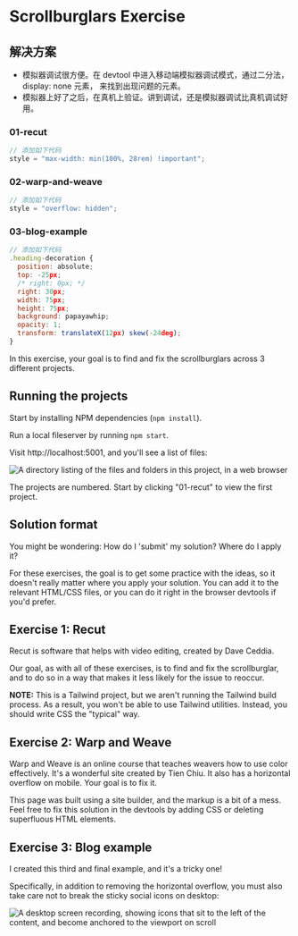 # Scrollburglars Exercise

## 解决方案

- 模拟器调试很方便。在 devtool 中进入移动端模拟器调试模式，通过二分法，display: none 元素， 来找到出现问题的元素。
- 模拟器上好了之后，在真机上验证。讲到调试，还是模拟器调试比真机调试好用。

### 01-recut

```js
// 添加如下代码
style = "max-width: min(100%, 28rem) !important";
```

### 02-warp-and-weave

```js
// 添加如下代码
style = "overflow: hidden";
```

### 03-blog-example

```js
// 添加如下代码
.heading-decoration {
  position: absolute;
  top: -25px;
  /* right: 0px; */
  right: 30px;
  width: 75px;
  height: 75px;
  background: papayawhip;
  opacity: 1;
  transform: translateX(12px) skew(-24deg);
}
```

In this exercise, your goal is to find and fix the scrollburglars across 3 different projects.

## Running the projects

Start by installing NPM dependencies (`npm install`).

Run a local fileserver by running `npm start`.

Visit http://localhost:5001, and you'll see a list of files:

![A directory listing of the files and folders in this project, in a web browser](./docs/file-server.png)

The projects are numbered. Start by clicking "01-recut" to view the first project.

## Solution format

You might be wondering: How do I 'submit' my solution? Where do I apply it?

For these exercises, the goal is to get some practice with the ideas, so it doesn't really matter where you apply your solution. You can add it to the relevant HTML/CSS files, or you can do it right in the browser devtools if you'd prefer.

## Exercise 1: Recut

Recut is software that helps with video editing, created by Dave Ceddia.

Our goal, as with all of these exercises, is to find and fix the scrollburglar, and to do so in a way that makes it less likely for the issue to reoccur.

**NOTE:** This is a Tailwind project, but we aren't running the Tailwind build process. As a result, you won't be able to use Tailwind utilities. Instead, you should write CSS the "typical" way.

## Exercise 2: Warp and Weave

Warp and Weave is an online course that teaches weavers how to use color effectively. It's a wonderful site created by Tien Chiu. It also has a horizontal overflow on mobile. Your goal is to fix it.

This page was built using a site builder, and the markup is a bit of a mess. Feel free to fix this solution in the devtools by adding CSS or deleting superfluous HTML elements.

## Exercise 3: Blog example

I created this third and final example, and it's a tricky one!

Specifically, in addition to removing the horizontal overflow, you must also take care not to break the sticky social icons on desktop:

![A desktop screen recording, showing icons that sit to the left of the content, and become anchored to the viewport on scroll](./docs/sticky-icons.gif)
